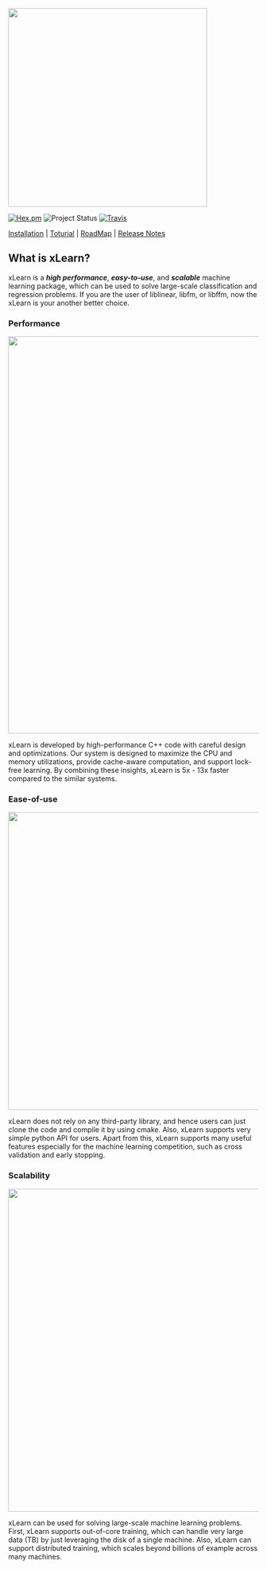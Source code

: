 <img src="https://github.com/aksnzhy/xLearn/raw/master/img/xlearn_logo.png" width = "400"/>    

[![Hex.pm](https://img.shields.io/hexpm/l/plug.svg)](./LICENCE)
![Project Status](https://img.shields.io/badge/version-0.1.0-green.svg)
[![Travis](https://img.shields.io/travis/rust-lang/rust.svg)]()

[Installation](doc/install.md) |
[Toturial](doc/toturial.md) |
[RoadMap](doc/roadmap.md) |
[Release Notes](doc/news.md) 

## What is xLearn?

xLearn is a ***high performance***, ***easy-to-use***, and ***scalable*** machine learning package, 
which can be used to solve large-scale classification and regression problems. If you are the user 
of liblinear, libfm, or libffm, now the xLearn is your another better choice.

### Performance 

<img src="https://github.com/aksnzhy/xLearn/raw/master/img/speed.png" width = "800"/>   

xLearn is developed by high-performance C++ code with careful design and optimizations. Our system is designed to 
maximize the CPU and memory utilizations, provide cache-aware computation, and support lock-free learning. By 
combining these insights, xLearn is 5x - 13x faster compared to the similar systems.

### Ease-of-use

<img src="https://github.com/aksnzhy/xLearn/raw/master/img/code.jpeg" width = "600"/>   

xLearn does not rely on any third-party library, and hence users can just clone the code and compile it by using cmake. 
Also, xLearn supports very simple python API for users. Apart from this, xLearn supports many useful features especially 
for the machine learning competition, such as cross validation and early stopping.

### Scalability

<img src="https://github.com/aksnzhy/xLearn/raw/master/img/scalability.png" width = "650"/>   

xLearn can be used for solving large-scale machine learning problems. First, xLearn supports out-of-core training, which can handle 
very large data (TB) by just leveraging the disk of a single machine. Also, xLearn can support distributed training, which scales beyond billions of example across many machines. 
